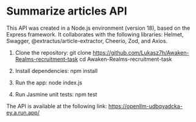 # Summarize articles API

This API was created in a Node.js environment (version 18), based on the Express framework. It collaborates with the following libraries: Helmet, Swagger, @extractus/article-extractor, Cheerio, Zod, and Axios.

1. Clone the repository:
   git clone https://github.com/Lukasz7h/Awaken-Realms-recruitment-task
   cd Awaken-Realms-recruitment-task

2. Install dependencies:
   npm install

2. Run the app:
   node index.js
   
3. Run Jasmine unit tests:
   npm test

The API is available at the following link: https://openllm-udbqyadcka-ey.a.run.app/
